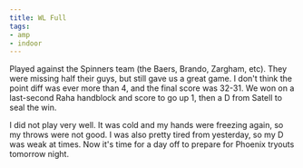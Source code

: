 ```yaml
---
title: WL Full
tags:
- amp
- indoor
---
```


Played against the Spinners team (the Baers, Brando, Zargham, etc). They were missing half their guys, but still gave us a great game. I don't think the point diff was ever more than 4, and the final score was 32-31. We won on a last-second Raha handblock and score to go up 1, then a D from Satell to seal the win. 

I did not play very well. It was cold and my hands were freezing again, so my throws were not good. I was also pretty tired from yesterday, so my D was weak at times. Now it's time for a day off to prepare for Phoenix tryouts tomorrow night.
